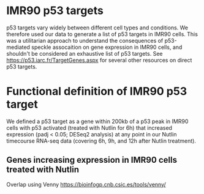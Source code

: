 # IMR90 p53 targets
p53 targets vary widely between different cell types and conditions. We therefore used our data to generate a list of p53 targets in IMR90 cells. This was a utilitarian approach to understand the consequences of p53-mediated speckle assocaition on gene expression in IMR90 cells, and shouldn't be considered an exhaustive list of p53 targets. See https://p53.iarc.fr/TargetGenes.aspx for several other resources on direct p53 targets.

# Functional definition of IMR90 p53 target
We defined a p53 target as a gene within 200kb of a p53 peak in IMR90 cells with p53 activated (treated with Nutlin for 6h) that increased expression (padj < 0.05; DESeq2 analysis) at any point in our Nutlin timecourse RNA-seq data (covering 6h, 9h, and 12h after Nutlin treatment).

## Genes increasing expression in IMR90 cells treated with Nutlin

Overlap using Venny https://bioinfogp.cnb.csic.es/tools/venny/
